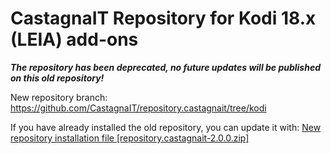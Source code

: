 # CastagnaIT Repository for Kodi 18.x (LEIA) add-ons

***The repository has been deprecated, no future updates will be published on this old repository!***

New repository branch: https://github.com/CastagnaIT/repository.castagnait/tree/kodi

If you have already installed the old repository, you can update it with:
[New repository installation file [repository.castagnait-2.0.0.zip]](https://github.com/castagnait/repository.castagnait/raw/kodi/repository.castagnait-2.0.0.zip)
